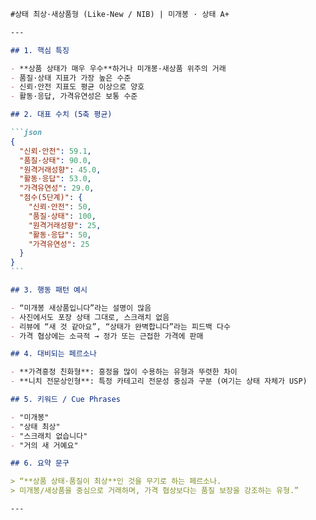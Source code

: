 ````markdown
#상태 최상·새상품형 (Like-New / NIB) | 미개봉 · 상태 A+

---

## 1. 핵심 특징

- **상품 상태가 매우 우수**하거나 미개봉·새상품 위주의 거래
- 품질·상태 지표가 가장 높은 수준
- 신뢰·안전 지표도 평균 이상으로 양호
- 활동·응답, 가격유연성은 보통 수준

## 2. 대표 수치 (5축 평균)

```json
{
  "신뢰·안전": 59.1,
  "품질·상태": 90.0,
  "원격거래성향": 45.0,
  "활동·응답": 53.0,
  "가격유연성": 29.0,
  "점수(5단계)": {
    "신뢰·안전": 50,
    "품질·상태": 100,
    "원격거래성향": 25,
    "활동·응답": 50,
    "가격유연성": 25
  }
}
```

## 3. 행동 패턴 예시

- “미개봉 새상품입니다”라는 설명이 많음
- 사진에서도 포장 상태 그대로, 스크래치 없음
- 리뷰에 “새 것 같아요”, “상태가 완벽합니다”라는 피드백 다수
- 가격 협상에는 소극적 → 정가 또는 근접한 가격에 판매

## 4. 대비되는 페르소나

- **가격흥정 친화형**: 흥정을 많이 수용하는 유형과 뚜렷한 차이
- **니치 전문상인형**: 특정 카테고리 전문성 중심과 구분 (여기는 상태 자체가 USP)

## 5. 키워드 / Cue Phrases

- "미개봉"
- "상태 최상"
- "스크래치 없습니다"
- "거의 새 거예요"

## 6. 요약 문구

> “**상품 상태·품질이 최상**인 것을 무기로 하는 페르소나.
> 미개봉/새상품을 중심으로 거래하며, 가격 협상보다는 품질 보장을 강조하는 유형.”

---
````
